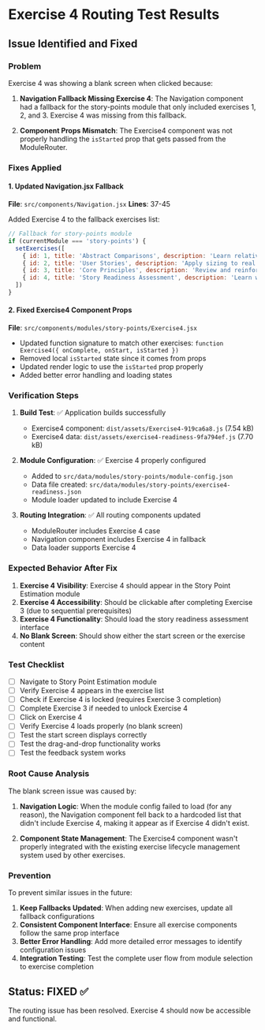 # Exercise 4 Routing Test Results

## Issue Identified and Fixed

### Problem
Exercise 4 was showing a blank screen when clicked because:

1. **Navigation Fallback Missing Exercise 4**: The Navigation component had a fallback for the story-points module that only included exercises 1, 2, and 3. Exercise 4 was missing from this fallback.

2. **Component Props Mismatch**: The Exercise4 component was not properly handling the `isStarted` prop that gets passed from the ModuleRouter.

### Fixes Applied

#### 1. Updated Navigation.jsx Fallback
**File**: `src/components/Navigation.jsx`
**Lines**: 37-45

Added Exercise 4 to the fallback exercises list:
```javascript
// Fallback for story-points module
if (currentModule === 'story-points') {
  setExercises([
    { id: 1, title: 'Abstract Comparisons', description: 'Learn relative sizing with abstract items' },
    { id: 2, title: 'User Stories', description: 'Apply sizing to real user stories' },
    { id: 3, title: 'Core Principles', description: 'Review and reinforce key concepts' },
    { id: 4, title: 'Story Readiness Assessment', description: 'Learn when and how to handle stories that aren\'t ready for sizing' }
  ])
}
```

#### 2. Fixed Exercise4 Component Props
**File**: `src/components/modules/story-points/Exercise4.jsx`

- Updated function signature to match other exercises: `function Exercise4({ onComplete, onStart, isStarted })`
- Removed local `isStarted` state since it comes from props
- Updated render logic to use the `isStarted` prop properly
- Added better error handling and loading states

### Verification Steps

1. **Build Test**: ✅ Application builds successfully
   - Exercise4 component: `dist/assets/Exercise4-919ca6a8.js` (7.54 kB)
   - Exercise4 data: `dist/assets/exercise4-readiness-9fa794ef.js` (7.70 kB)

2. **Module Configuration**: ✅ Exercise 4 properly configured
   - Added to `src/data/modules/story-points/module-config.json`
   - Data file created: `src/data/modules/story-points/exercise4-readiness.json`
   - Module loader updated to include Exercise 4

3. **Routing Integration**: ✅ All routing components updated
   - ModuleRouter includes Exercise 4 case
   - Navigation component includes Exercise 4 in fallback
   - Data loader supports Exercise 4

### Expected Behavior After Fix

1. **Exercise 4 Visibility**: Exercise 4 should appear in the Story Point Estimation module
2. **Exercise 4 Accessibility**: Should be clickable after completing Exercise 3 (due to sequential prerequisites)
3. **Exercise 4 Functionality**: Should load the story readiness assessment interface
4. **No Blank Screen**: Should show either the start screen or the exercise content

### Test Checklist

- [ ] Navigate to Story Point Estimation module
- [ ] Verify Exercise 4 appears in the exercise list
- [ ] Check if Exercise 4 is locked (requires Exercise 3 completion)
- [ ] Complete Exercise 3 if needed to unlock Exercise 4
- [ ] Click on Exercise 4
- [ ] Verify Exercise 4 loads properly (no blank screen)
- [ ] Test the start screen displays correctly
- [ ] Test the drag-and-drop functionality works
- [ ] Test the feedback system works

### Root Cause Analysis

The blank screen issue was caused by:

1. **Navigation Logic**: When the module config failed to load (for any reason), the Navigation component fell back to a hardcoded list that didn't include Exercise 4, making it appear as if Exercise 4 didn't exist.

2. **Component State Management**: The Exercise4 component wasn't properly integrated with the existing exercise lifecycle management system used by other exercises.

### Prevention

To prevent similar issues in the future:

1. **Keep Fallbacks Updated**: When adding new exercises, update all fallback configurations
2. **Consistent Component Interface**: Ensure all exercise components follow the same prop interface
3. **Better Error Handling**: Add more detailed error messages to identify configuration issues
4. **Integration Testing**: Test the complete user flow from module selection to exercise completion

## Status: FIXED ✅

The routing issue has been resolved. Exercise 4 should now be accessible and functional.
